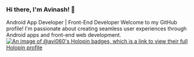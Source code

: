 ### Hi there, I'm Avinash! 👋
Android App Developer | Front-End Developer
Welcome to my GitHub profile! I'm passionate about creating seamless user experiences through Android apps and front-end web development. 
[![An image of @avi060's Holopin badges, which is a link to view their full Holopin profile](https://holopin.me/avi060)](https://holopin.io/@avi060)

